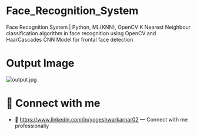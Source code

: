 # Face_Recognition_System

Face Recognition System | Python, ML(KNN), OpenCV
K Nearest Neighbour classification algorithm in face recognition using OpenCV and HaarCascades CNN
Model for frontal face detection


# Output Image
![output jpg](https://github.com/user-attachments/assets/91c8210c-e3b4-473c-a996-640e0b1ba09d)

# 🤝 Connect with me
- 💼 https://www.linkedin.com/in/yogeshwarkarnar02 — Connect with me professionally
